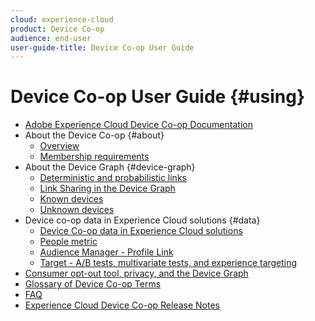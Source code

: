 ```yaml
---
cloud: experience-cloud
product: Device Co-op
audience: end-user
user-guide-title: Device Co-op User Guide
---
```


# Device Co-op User Guide {#using}

+ [Adobe Experience Cloud Device Co-op Documentation](home.md)
+ About the Device Co-op {#about}
   + [Overview](about/overview.md)
   + [Membership requirements](about/requirements.md)
+ About the Device Graph {#device-graph}
   + [Deterministic and probabilistic links](processes/links.md)
   + [Link Sharing in the Device Graph](processes/link-sharing.md)
   + [Known devices](processes/known-device.md)
   + [Unknown devices](processes/unknown-device.md)
+ Device co-op data in Experience Cloud solutions {#data}
   + [Device Co-op data in Experience Cloud solutions](other-solutions/other-solutions.md)
   + [People metric](other-solutions/people.md)
   + [Audience Manager - Profile Link](other-solutions/proflie-link.md)
   + [Target - A/B tests, multivariate tests, and experience targeting](other-solutions/target.md)
+ [Consumer opt-out tool, privacy, and the Device Graph](privacy.md)
+ [Glossary of Device Co-op Terms](glossary.md)
+ [FAQ](faq.md)
+ [Experience Cloud Device Co-op Release Notes](release-notes.md)
